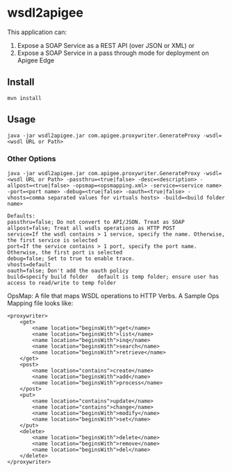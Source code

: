 # wsdl2apigee
This application  can:
1) Expose a SOAP Service as a REST API (over JSON or XML) or 
2) Expose a SOAP Service in a pass through mode for deployment on Apigee Edge

## Install
```
mvn install
```

## Usage
```
java -jar wsdl2apigee.jar com.apigee.proxywriter.GenerateProxy -wsdl=<wsdl URL or Path>
```

### Other Options
```
java -jar wsdl2apigee.jar com.apigee.proxywriter.GenerateProxy -wsdl=<wsdl URL or Path> -passthru=<true|false> -desc=<description> -allpost=<true|false> -opsmap=<opsmapping.xml> -service=<service name> -port=<port name> -debug=<true|false> -oauth=<true|false> -vhosts=comma separated values for virtuals hosts> -build=<build folder name>

Defaults:
passthru=false; Do not convert to API/JSON. Treat as SOAP
allpost=false; Treat all wsdls operations as HTTP POST
service=If the wsdl contains > 1 service, specify the name. Otherwise, the first service is selected
port=If the service contains > 1 port, specify the port name. Otherwise, the first port is selected
debug=false; Set to true to enable trace.
vhosts=default
oauth=false; Don't add the oauth policy
build=specify build folder   default is temp folder; ensure user has access to read/write to temp folder
``` 
OpsMap:
A file that maps WSDL operations to HTTP Verbs. A Sample Ops Mapping file looks like:
```
<proxywriter>
	<get>
		<name location="beginsWith">get</name>
		<name location="beginsWith">list</name>
		<name location="beginsWith">inq</name>
		<name location="beginsWith">search</name>
		<name location="beginsWith">retrieve</name>
	</get>
	<post>
		<name location="contains">create</name>
		<name location="beginsWith">add</name>
		<name location="beginsWith">process</name>
	</post>
	<put>
		<name location="contains">update</name>
		<name location="contains">change</name>
		<name location="beginsWith">modify</name>
		<name location="beginsWith">set</name>
	</put>
	<delete>
		<name location="beginsWith">delete</name>
		<name location="beginsWith">remove</name>
		<name location="beginsWith">del</name>
	</delete>
</proxywriter>
```